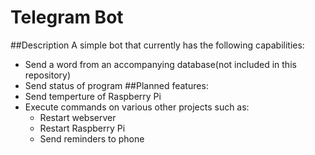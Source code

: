 # Telegram Bot
##Description
A simple bot that currently has the following capabilities:
  * Send a word from an accompanying database(not included in this repository)
  * Send status of program
##Planned features:
  * Send temperture of Raspberry Pi
  * Execute commands on various other projects such as:
    * Restart webserver
    * Restart Raspberry Pi
    * Send reminders to phone
  
  
